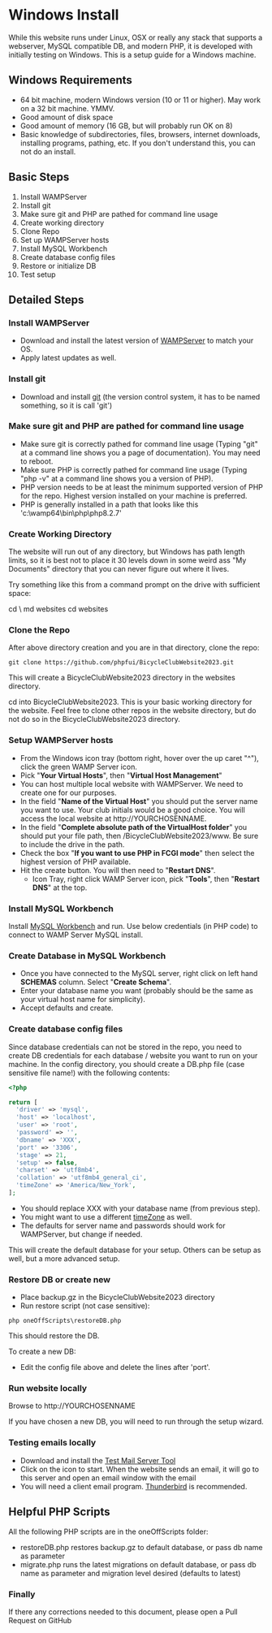 # Windows Install
While this website runs under Linux, OSX or really any stack that supports a webserver, MySQL compatible DB, and modern PHP, it is developed with initially testing on Windows.  This is a setup guide for a Windows machine.

## Windows Requirements
- 64 bit machine, modern Windows version (10 or 11 or higher). May work on a 32 bit machine. YMMV.
- Good amount of disk space
- Good amount of memory (16 GB, but will probably run OK on 8)
- Basic knowledge of subdirectories, files, browsers, internet downloads, installing programs, pathing, etc. If you don't understand this, you can not do an install.

## Basic Steps
1. Install WAMPServer
2. Install git
3. Make sure git and PHP are pathed for command line usage
4. Create working directory
4. Clone Repo
6. Set up WAMPServer hosts
7. Install MySQL Workbench
8. Create database config files
9. Restore or initialize DB
10. Test setup

## Detailed Steps

### Install WAMPServer
- Download and install the latest version of [WAMPServer](https://wampserver.aviatechno.net/) to match your OS.
- Apply latest updates as well.

### Install git
- Download and install [git](https://git-scm.com/download/win) (the version control system, it has to be named something, so it is call 'git')

### Make sure git and PHP are pathed for command line usage
- Make sure git is correctly pathed for command line usage (Typing "git" at a command line shows you a page of documentation). You may need to reboot.
- Make sure PHP is correctly pathed for command line usage (Typing "php -v" at a command line shows you a version of PHP).
- PHP version needs to be at least the minimum supported version of PHP for the repo.  Highest version installed on your machine is preferred.
- PHP is generally installed in a path that looks like this 'c:\wamp64\bin\php\php8.2.7'

### Create Working Directory
The website will run out of any directory, but Windows has path length limits, so it is best not to place it 30 levels down in some weird ass "My Documents" directory that you can never figure out where it lives.

Try something like this from a command prompt on the drive with sufficient space:

  cd \\
  md websites
  cd websites

### Clone the Repo
After above directory creation and you are in that directory, clone the repo:
```
git clone https://github.com/phpfui/BicycleClubWebsite2023.git
```
This will create a BicycleClubWebsite2023 directory in the websites directory.

cd into BicycleClubWebsite2023.  This is your basic working directory for the website. Feel free to clone other repos in the website directory, but do not do so in the BicycleClubWebsite2023 directory.

### Setup WAMPServer hosts
- From the Windows icon tray (bottom right, hover over the up caret "^"), click the green WAMP Server icon.
- Pick "**Your Virtual Hosts**", then "**Virtual Host Management**"
- You can host multiple local website with WAMPServer. We need to create one for our purposes.
- In the field "**Name of the Virtual Host**" you should put the server name you want to use.  Your club initials would be a good choice.  You will access the local website at http://YOURCHOSENNAME.
- In the field "**Complete absolute path of the VirtualHost folder**" you should put your file path, then /BicycleClubWebsite2023/www.  Be sure to include the drive in the path.
- Check the box "**If you want to use PHP in FCGI mode**" then select the highest version of PHP available.
- Hit the create button.  You will then need to "**Restart DNS**".
  - Icon Tray, right click WAMP Server icon, pick "**Tools**", then "**Restart DNS**" at the top.

### Install MySQL Workbench
Install [MySQL Workbench](https://dev.mysql.com/downloads/workbench/) and run.  Use below credentials (in PHP code) to connect to WAMP Server MySQL install.

### Create Database in MySQL Workbench
- Once you have connected to the MySQL server, right click on left hand **SCHEMAS** column. Select "**Create Schema**".
- Enter your database name you want (probably should be the same as your virtual host name for simplicity).
- Accept defaults and create.

### Create database config files
Since database credentials can not be stored in the repo, you need to create DB credentials for each database / website you want to run on your machine.
In the config directory, you should create a DB.php file (case sensitive file name!) with the following contents:

```php
<?php

return [
  'driver' => 'mysql',
  'host' => 'localhost',
  'user' => 'root',
  'password' => '',
  'dbname' => 'XXX',
  'port' => '3306',
  'stage' => 21,
  'setup' => false,
  'charset' => 'utf8mb4',
  'collation' => 'utf8mb4_general_ci',
  'timeZone' => 'America/New_York',
];
```

- You should replace XXX with your database name (from previous step).
- You might want to use a different [timeZone](https://www.php.net/manual/en/timezones.php) as well.
- The defaults for server name and passwords should work for WAMPServer, but change if needed.

This will create the default database for your setup. Others can be setup as well, but a more advanced setup.

### Restore DB or create new
- Place backup.gz in the BicycleClubWebsite2023 directory
- Run restore script (not case sensitive):
```
php oneOffScripts\restoreDB.php
```
This should restore the DB.

To create a new DB:

- Edit the config file above and delete the lines after 'port'.

### Run website locally
Browse to http://YOURCHOSENNAME

If you have chosen a new DB, you will need to run through the setup wizard.

### Testing emails locally
- Download and install the [Test Mail Server Tool](https://toolheap.com/test-mail-server-tool/)
- Click on the icon to start.  When the website sends an email, it will go to this server and open an email window with the email
- You will need a client email program.  [Thunderbird](https://www.thunderbird.net/) is recommended.

## Helpful PHP Scripts
All the following PHP scripts are in the oneOffScripts folder:
- restoreDB.php restores backup.gz to default database, or pass db name as parameter
- migrate.php runs the latest migrations on default database, or pass db name as parameter and migration level desired (defaults to latest)

### Finally
If there any corrections needed to this document, please open a Pull Request on GitHub
